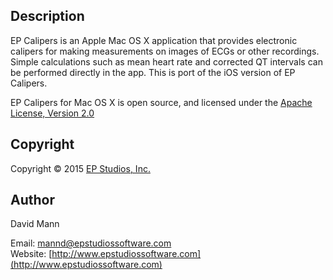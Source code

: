 ## Description
EP Calipers is an Apple Mac OS X application that
provides electronic calipers for making measurements on images of ECGs
or other recordings.  Simple calculations such as mean heart rate and
corrected QT intervals can be performed directly in the app. This is
port of the iOS version of EP Calipers.

EP Calipers for Mac OS X is open source, and licensed under the 
[Apache License, Version 2.0](http://www.apache.org/licenses/LICENSE-2.0.html)

## Copyright
Copyright © 2015 [EP Studios, Inc.](http://www.epstudiossoftware.com)

## Author
David Mann

Email: [mannd@epstudiossoftware.com](mailto:mannd@epstudiossoftware.com)  
Website: [http://www.epstudiossoftware.com](http://www.epstudiossoftware.com)   

